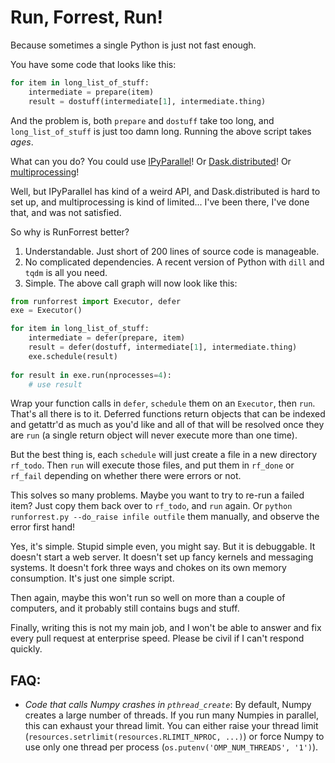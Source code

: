 # Run, Forrest, Run!

Because sometimes a single Python is just not fast enough.

You have some code that looks like this:

```python
for item in long_list_of_stuff:
    intermediate = prepare(item)
    result = dostuff(intermediate[1], intermediate.thing)
```

And the problem is, both `prepare` and `dostuff` take too long, and
`long_list_of_stuff` is just too damn long. Running the above script
takes *ages*.

What can you do? You could use [IPyParallel][ip]!
Or [Dask.distributed][dd]! Or [multiprocessing][mp]!

[ip]: https://ipyparallel.readthedocs.io/en/latest/
[dd]: https://distributed.readthedocs.io/en/latest/
[mp]: https://docs.python.org/3.6/library/multiprocessing.html

Well, but IPyParallel has kind of a weird API, and Dask.distributed is
hard to set up, and multiprocessing is kind of limited... I've been
there, I've done that, and was not satisfied.

So why is RunForrest better? 

1. Understandable. Just short of 200 lines of source code is manageable.
2. No complicated dependencies. A recent version of Python with `dill` and `tqdm` is all you need.
3. Simple. The above call graph will now look like this:

```python
from runforrest import Executor, defer
exe = Executor()

for item in long_list_of_stuff:
    intermediate = defer(prepare, item)
    result = defer(dostuff, intermediate[1], intermediate.thing)
    exe.schedule(result)
    
for result in exe.run(nprocesses=4):
    # use result
```

Wrap your function calls in `defer`, `schedule` them on an `Executor`,
then `run`. That's all there is to it. Deferred functions return
objects that can be indexed and getattr'd as much as you'd like and
all of that will be resolved once they are `run` (a single return
object will never execute more than one time).

But the best thing is, each `schedule` will just create a file in a
new directory `rf_todo`. Then `run` will execute those files, and put
them in `rf_done` or `rf_fail` depending on whether there were errors
or not.

This solves so many problems. Maybe you want to try to re-run a failed
item? Just copy them back over to `rf_todo`, and `run` again. Or
`python runforrest.py --do_raise infile outfile` them manually, and
observe the error first hand!

Yes, it's simple. Stupid simple even, you might say. But it is
debuggable. It doesn't start a web server. It doesn't set up fancy
kernels and messaging systems. It doesn't fork three ways and chokes
on its own memory consumption. It's just one simple script.

Then again, maybe this won't run so well on more than a couple of
computers, and it probably still contains bugs and stuff.

Finally, writing this is not my main job, and I won't be able to
answer and fix every pull request at enterprise speed. Please be civil
if I can't respond quickly.

## FAQ:

- *Code that calls Numpy crashes in `pthread_create`*: By default, Numpy creates a large number of threads. If you run many Numpies in parallel, this can exhaust your thread limit. You can either raise your thread limit (`resources.setrlimit(resources.RLIMIT_NPROC, ...)`) or force Numpy to use only one thread per process (`os.putenv('OMP_NUM_THREADS', '1')`).
